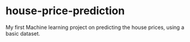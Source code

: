 # house-price-prediction
My first Machine learning project on predicting the house prices, using a basic dataset.
